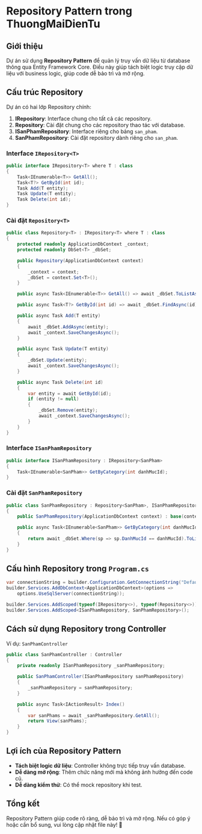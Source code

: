 # Repository Pattern trong ThuongMaiDienTu

## Giới thiệu
Dự án sử dụng **Repository Pattern** để quản lý truy vấn dữ liệu từ database thông qua Entity Framework Core. Điều này giúp tách biệt logic truy cập dữ liệu với business logic, giúp code dễ bảo trì và mở rộng.

## Cấu trúc Repository

Dự án có hai lớp Repository chính:

1. **IRepository<T>**: Interface chung cho tất cả các repository.
2. **Repository<T>**: Cài đặt chung cho các repository thao tác với database.
3. **ISanPhamRepository**: Interface riêng cho bảng `san_pham`.
4. **SanPhamRepository**: Cài đặt repository dành riêng cho `san_pham`.

### Interface `IRepository<T>`
```csharp
public interface IRepository<T> where T : class
{
    Task<IEnumerable<T>> GetAll();
    Task<T?> GetById(int id);
    Task Add(T entity);
    Task Update(T entity);
    Task Delete(int id);
}
```

### Cài đặt `Repository<T>`
```csharp
public class Repository<T> : IRepository<T> where T : class
{
    protected readonly ApplicationDbContext _context;
    protected readonly DbSet<T> _dbSet;

    public Repository(ApplicationDbContext context)
    {
        _context = context;
        _dbSet = context.Set<T>();
    }

    public async Task<IEnumerable<T>> GetAll() => await _dbSet.ToListAsync();

    public async Task<T?> GetById(int id) => await _dbSet.FindAsync(id);

    public async Task Add(T entity)
    {
        await _dbSet.AddAsync(entity);
        await _context.SaveChangesAsync();
    }

    public async Task Update(T entity)
    {
        _dbSet.Update(entity);
        await _context.SaveChangesAsync();
    }

    public async Task Delete(int id)
    {
        var entity = await GetById(id);
        if (entity != null)
        {
            _dbSet.Remove(entity);
            await _context.SaveChangesAsync();
        }
    }
}
```

### Interface `ISanPhamRepository`
```csharp
public interface ISanPhamRepository : IRepository<SanPham>
{
    Task<IEnumerable<SanPham>> GetByCategory(int danhMucId);
}
```

### Cài đặt `SanPhamRepository`
```csharp
public class SanPhamRepository : Repository<SanPham>, ISanPhamRepository
{
    public SanPhamRepository(ApplicationDbContext context) : base(context) {}

    public async Task<IEnumerable<SanPham>> GetByCategory(int danhMucId)
    {
        return await _dbSet.Where(sp => sp.DanhMucId == danhMucId).ToListAsync();
    }
}
```

## Cấu hình Repository trong `Program.cs`
```csharp
var connectionString = builder.Configuration.GetConnectionString("DefaultConnection");
builder.Services.AddDbContext<ApplicationDbContext>(options =>
    options.UseSqlServer(connectionString));

builder.Services.AddScoped(typeof(IRepository<>), typeof(Repository<>));
builder.Services.AddScoped<ISanPhamRepository, SanPhamRepository>();
```

## Cách sử dụng Repository trong Controller
Ví dụ: `SanPhamController`
```csharp
public class SanPhamController : Controller
{
    private readonly ISanPhamRepository _sanPhamRepository;

    public SanPhamController(ISanPhamRepository sanPhamRepository)
    {
        _sanPhamRepository = sanPhamRepository;
    }

    public async Task<IActionResult> Index()
    {
        var sanPhams = await _sanPhamRepository.GetAll();
        return View(sanPhams);
    }
}
```

## Lợi ích của Repository Pattern
- **Tách biệt logic dữ liệu**: Controller không trực tiếp truy vấn database.
- **Dễ dàng mở rộng**: Thêm chức năng mới mà không ảnh hưởng đến code cũ.
- **Dễ dàng kiểm thử**: Có thể mock repository khi test.

## Tổng kết
Repository Pattern giúp code rõ ràng, dễ bảo trì và mở rộng. Nếu có góp ý hoặc cần bổ sung, vui lòng cập nhật file này! 🚀
